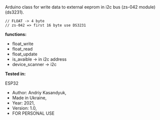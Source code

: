 Arduino class for write data to external eeprom in i2c bus (zs-042 module)(ds3231).
	

	// FLOAT -> 4 byte
	// zs-042 => first 16 byte use DS3231

**functions:**

+ float_write
+ float_read
+ float_update
+ is_avaible           -> in i2c address
+ device_scanner -> i2c

**Tested in:**

ESP32




+ Author: Andriy Kasandyuk,
+ Made in Ukraine,
+ Year: 2021,
+ Version: 1.0,
+ FOR PERSONAL USE
